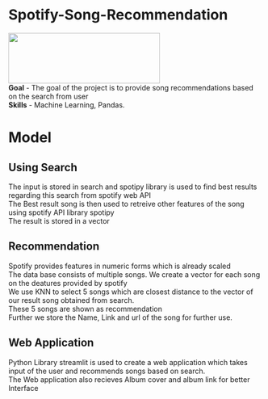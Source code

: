 # Spotify-Song-Recommendation

<img src="https://storage.googleapis.com/pr-newsroom-wp/1/2018/11/Spotify_Logo_CMYK_Black.png" width="300" height="100"/> <br> 
**Goal** - The goal of the project is to provide song recommendations based on the search from user <br>
**Skills** - Machine Learning, Pandas.
# Model
## Using Search
The input is stored in search and spotipy library is used to find best results regarding this search from spotify web API <br>
The Best result song is then used to retreive other features of the song using spotify API library spotipy <br>
The result is stored in a vector <br>

## Recommendation
Spotify provides features in numeric forms which is already scaled <br>
The data base consists of multiple songs. We create a vector for each song on the deatures provided by spotify <br>
We use KNN to select 5 songs which are closest distance to the vector of our result song obtained from search. <br>
These 5 songs are shown as recommendation <br>
Further we store the Name, Link and url of the song for further use. 

## Web Application
Python Library streamlit is used to create a web application which takes input of the user and recommends songs based on search. <br>
The Web application also recieves Album cover and album link for better Interface
